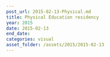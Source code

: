```yaml
---
post_url: 2015-02-13-Physical.md
title: Physical Education residency
year: 2015
date: 2015-02-13
end_date: 
categories: visual
asset_folder: /assets/2015/2015-02-13
---
```

